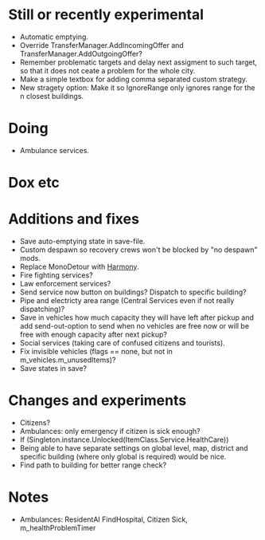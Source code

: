 # Still or recently experimental
- Automatic emptying.
- Override TransferManager.AddIncomingOffer and TransferManager.AddOutgoingOffer?
- Remember problematic targets and delay next assigment to such target, so that it does not ceate a problem for the whole city.
- Make a simple textbox for adding comma separated custom strategy.
- New stragety option: Make it so IgnoreRange only ignores range for the n closest buildings.

# Doing
- Ambulance services.

# Dox etc

# Additions and fixes

- Save auto-emptying state in save-file.
- Custom despawn so recovery crews won't be blocked by "no despawn" mods.
- Replace MonoDetour with [Harmony](https://github.com/pardeike/Harmony).
- Fire fighting services?
- Law enforcement services?
- Send service now button on buildings? Dispatch to specific building?
- Pipe and electricty area range (Central Services even if not really dispatching)?
- Save in vehicles how much capacity they will have left after pickup and add send-out-option to send when no vehicles are free now or will be free with enough capacity after next pickup?
- Social services (taking care of confused citizens and tourists).
- Fix invisible vehicles (flags == none, but not in m_vehicles.m_unusedItems)?
- Save states in save?

# Changes and experiments

- Citizens?
- Ambulances: only emergency if citizen is sick enough?
- If (Singleton<UnlockManager>.instance.Unlocked(ItemClass.Service.HealthCare))
- Being able to have separate settings on global level, map, district and specific building (where only global is required) would be nice.
- Find path to building for better range check?

# Notes

- Ambulances: ResidentAI FindHospital, Citizen Sick, m_healthProblemTimer
